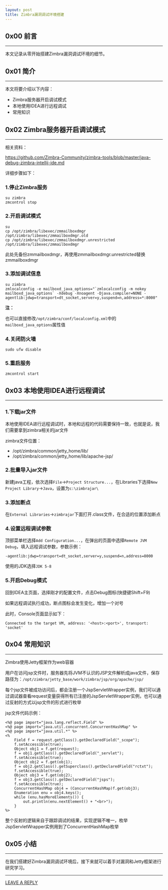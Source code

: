 ```yaml
---
layout: post
title: Zimbra漏洞调试环境搭建
---
```



## 0x00 前言
---

本文记录从零开始搭建Zimbra漏洞调试环境的细节。

## 0x01 简介
---

本文将要介绍以下内容：

- Zimbra服务器开启调试模式
- 本地使用IDEA进行远程调试
- 常用知识

## 0x02 Zimbra服务器开启调试模式
---

相关资料：

https://github.com/Zimbra-Community/zimbra-tools/blob/master/java-debug-zimbra-intellij-ide.md

详细步骤如下：

### 1.停止Zimbra服务

```
su zimbra
zmcontrol stop
```

### 2.开启调试模式

```
su
cp /opt/zimbra/libexec/zmmailboxdmgr /opt/zimbra/libexec/zmmailboxdmgr.old
cp /opt/zimbra/libexec/zmmailboxdmgr.unrestricted /opt/zimbra/libexec/zmmailboxdmgr
```

此处先备份zmmailboxdmgr，再使用zmmailboxdmgr.unrestricted替换zmmailboxdmgr

### 3.添加调试信息

```
su zimbra
zmlocalconfig -e mailboxd_java_options="`zmlocalconfig -m nokey mailboxd_java_options` -Xdebug -Xnoagent -Djava.compiler=NONE -agentlib:jdwp=transport=dt_socket,server=y,suspend=n,address=*:8000"
```

**注：**

也可以直接修改`/opt/zimbra/conf/localconfig.xml`中的`mailboxd_java_options`属性值

### 4.关闭防火墙

```
sudo ufw disable
```

### 5.重启服务

```
zmcontrol start
```

## 0x03 本地使用IDEA进行远程调试
---

### 1.下载jar文件

本地使用IDEA进行远程调试时，本地和远程的代码需要保持一致，也就是说，我们需要拿到zimbra相关的jar文件

zimbra文件位置：

- /opt/zimbra/common/jetty_home/lib/
- /opt/zimbra/common/jetty_home/lib/apache-jsp/

### 2.批量导入jar文件
新建java工程，依次选择`File`->`Project Structure...`，在Libraries下选择`New Project Library`->`Java`，设置为`c:\zimbrajar\`

### 3.添加断点
在`External Libraries`->`zimbrajar`下面打开.class文件，在合适的位置添加断点

### 4.设置远程调试参数
顶部菜单栏选择`Add Configuration...`，在弹出的页面中选择`Remote JVM Debug`，填入远程调试参数，参数示例：

```
-agentlib:jdwp=transport=dt_socket,server=y,suspend=n,address=8000
```

使用的JDK选择`JDK 5-8`

### 5.开启Debug模式
回到IDEA主页面，选择刚才的配置文件，点击Debug图标(快捷键Shift+F9)

如果远程调试执行成功，断点图标会发生变化，增加一个对号

此时，Console页面显示如下：

```
Connected to the target VM, address: '<host>:<port>', transport: 'socket'
```

## 0x04 常用知识
---

Zimbra使用Jetty框架作为web容器

用户在访问jsp文件时，服务器先将JVM不认识的JSP文件解析成java文件，保存路径为：`/opt/zimbra/jetty_base/work/zimbra/jsp/org/apache/jsp/`

每个jsp文件被成功访问后，都会注册一个JspServletWrapper实例，我们可以通过调试器查看request变量获得所有已注册的JspServletWrapper实例，也可以通过反射的方式以jsp文件的形式进行枚举

jsp文件代码示例：

```
<%@ page import="java.lang.reflect.Field" %>
<%@ page import="java.util.concurrent.ConcurrentHashMap" %>
<%@ page import="java.util.*" %>
<%       
    Field f = request.getClass().getDeclaredField("_scope");
    f.setAccessible(true);  
    Object obj1 = f.get(request);
    f = obj1.getClass().getDeclaredField("_servlet");
    f.setAccessible(true);
    Object obj2 = f.get(obj1);
    f = obj2.getClass().getSuperclass().getDeclaredField("rctxt");
    f.setAccessible(true);
    Object obj3 = f.get(obj2);
    f = obj3.getClass().getDeclaredField("jsps");
    f.setAccessible(true);
    ConcurrentHashMap obj4 = (ConcurrentHashMap)f.get(obj3);  
    Enumeration enu = obj4.keys(); 
    while (enu.hasMoreElements()) { 
        out.println(enu.nextElement() + "<br>"); 
    }  
%>
```

整个反射的逻辑来自于跟踪调试的结果，实现逻辑不唯一，枚举JspServletWrapper实例用到了ConcurrentHashMap枚举

## 0x05 小结
---

在我们搭建好Zimbra漏洞调试环境后，接下来就可以着手对漏洞和Jetty框架进行研究学习。


---


[LEAVE A REPLY](https://github.com/3gstudent/feedback/issues/new)

